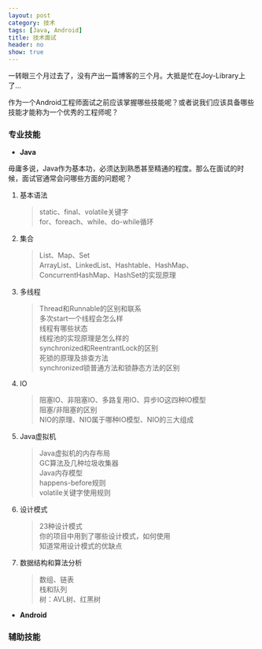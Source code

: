 ```yaml
---
layout: post
category: 技术
tags: [Java, Android]
title: 技术面试
header: no
show: true
---
```


一转眼三个月过去了，没有产出一篇博客的三个月。大抵是忙在Joy-Library上了...

作为一个Android工程师面试之前应该掌握哪些技能呢？或者说我们应该具备哪些技能才能称为一个优秀的工程师呢？

### 专业技能

- **Java**

毋庸多说，Java作为基本功，必须达到熟悉甚至精通的程度。那么在面试的时候，面试官通常会问哪些方面的问题呢？

1. 基本语法

	> static、final、volatile关键字  
	> for、foreach、while、do-while循环  
	>

2. 集合

	> List、Map、Set  
	> ArrayList、LinkedList、Hashtable、HashMap、ConcurrentHashMap、HashSet的实现原理  
	>

3. 多线程

	> Thread和Runnable的区别和联系  
	> 多次start一个线程会怎么样  
	> 线程有哪些状态  
	> 线程池的实现原理是怎么样的  
	> synchronized和ReentrantLock的区别  
	> 死锁的原理及排查方法  
	> synchronized锁普通方法和锁静态方法的区别  

4. IO

	> 阻塞IO、非阻塞IO、多路复用IO、异步IO这四种IO模型  
	> 阻塞/非阻塞的区别  
	> NIO的原理、NIO属于哪种IO模型、NIO的三大组成  

5. Java虚拟机

	> Java虚拟机的内存布局  
	> GC算法及几种垃圾收集器  
	> Java内存模型  
	> happens-before规则  
	> volatile关键字使用规则  

6. 设计模式

	> 23种设计模式  
	> 你的项目中用到了哪些设计模式，如何使用  
	> 知道常用设计模式的优缺点  

7. 数据结构和算法分析

	> 数组、链表  
	> 栈和队列  
	> 树：AVL树、红黑树  


- **Android**



### 辅助技能

